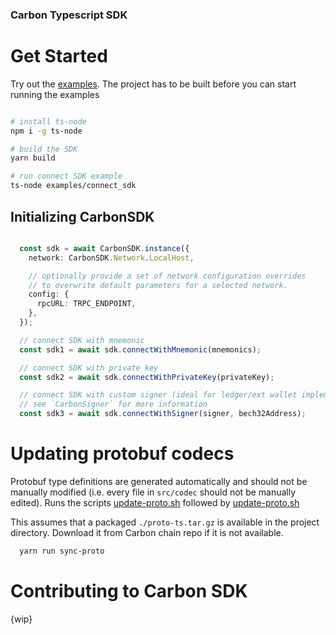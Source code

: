 ### Carbon Typescript SDK ###

# Get Started

Try out the [examples](./examples/). The project has to be built before you can start running the examples

```bash

# install ts-node
npm i -g ts-node

# build the SDK
yarn build

# run connect SDK example
ts-node examples/connect_sdk

```

## Initializing CarbonSDK

```typescript

  const sdk = await CarbonSDK.instance({
    network: CarbonSDK.Network.LocalHost,

    // optionally provide a set of network configuration overrides
    // to overwrite default parameters for a selected network.
    config: {
      rpcURL: TRPC_ENDPOINT,
    },
  });

  // connect SDK with mnemonic
  const sdk1 = await sdk.connectWithMnemonic(mnemonics);

  // connect SDK with private key
  const sdk2 = await sdk.connectWithPrivateKey(privateKey);

  // connect SDK with custom signer (ideal for ledger/ext wallet implementation)
  // see `CarbonSigner` for more information
  const sdk3 = await sdk.connectWithSigner(signer, bech32Address);

```

# Updating protobuf codecs

Protobuf type definitions are generated automatically and should not be manually modified (i.e. every file in `src/codec` should not be manually edited).
Runs the scripts [update-proto.sh](./scripts/update-proto.sh) followed by [update-proto.sh](./scripts/update-proto.sh)

This assumes that a packaged `./proto-ts.tar.gz` is available in the project directory. Download it from Carbon chain repo if it is not available.

```bash
  yarn run sync-proto
```

# Contributing to Carbon SDK
{wip}
